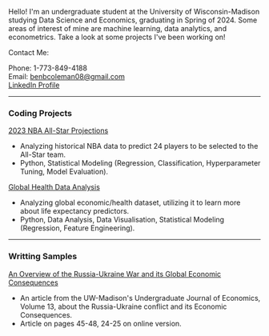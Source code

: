 Hello! I'm an undergraduate student at the University of Wisconsin-Madison studying Data Science and Economics, graduating in Spring of 2024. Some areas of interest of mine are machine learning, data analytics, and econometrics. Take a look at some projects I've been working on!

Contact Me:

Phone: 1-773-849-4188  
Email: benbcoleman08@gmail.com  
[LinkedIn Profile](https://www.linkedin.com/in/benjamin-coleman02/)

---
### Coding Projects

[2023 NBA All-Star Projections](https://nbviewer.org/github/bencoleman24/2023-NBA-All-Star-Projections/blob/main/NBA%20All-Star%20Projections.ipynb/)
* Analyzing historical NBA data to predict 24 players to be selected to the All-Star team.
* Python, Statistical Modeling (Regression, Classification, Hyperparameter Tuning, Model Evaluation).
  

[Global Health Data Analysis](https://nbviewer.org/github/bencoleman24/Global-Health-Data-Analysis/blob/main/Global%20Health%20Data%20Analysis.ipynb/)
* Analyzing global economic/health dataset, utilizing it to learn more about life expectancy predictors.
* Python, Data Analysis, Data Visualisation, Statistical Modeling (Regression, Feature Engineering).

---
### Writting Samples
[An Overview of the Russia-Ukraine War and its Global Economic Consequences](https://issuu.com/uwequilibrium.com/docs/eq_volume_13_spread_)
* An article from the UW-Madison's Undergraduate Journal of Economics, Volume 13, about the Russia-Ukraine conflict and its Economic Consequences.
* Article on pages 45-48, 24-25 on online version.

<!-- Remove above link if you don't want to attibute -->
